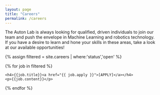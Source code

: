 ```yaml
---
layout: page
title: "Careers"
permalink: /careers
---
```


The Auton Lab is always looking for qualified, driven individuals to join our team and push the envelope in Machine Learning and robotics technology. If you have a desire to learn and hone your skills in these areas, take a look at our available opportunities!

{% assign filtered = site.careers | where:'status','open' %}

{% for job in filtered %}
<div data-bs-toggle="tooltip" data-bs-placement="top" title="{{job.summary}}">

	<h4>{{job.title}}<a href="{{ job.apply }}">[APPLY]</a></h4>
	<p>{{job.content}}</p>
</div>
{% endfor %}

